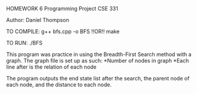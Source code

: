 HOMEWORK 6 Programming Project
CSE 331

Author: Daniel Thompson
 
TO COMPILE:
g++ bfs.cpp -o BFS
!!OR!!
make 

TO RUN:
./BFS <graph file> <starting node>

This program was practice in using the Breadth-First Search method with a graph.
The graph file is set up as such:
*Number of nodes in graph
*Each line after is the relation of each node

The program outputs the end state list after the search, the parent node of each node, and the distance to each node.
